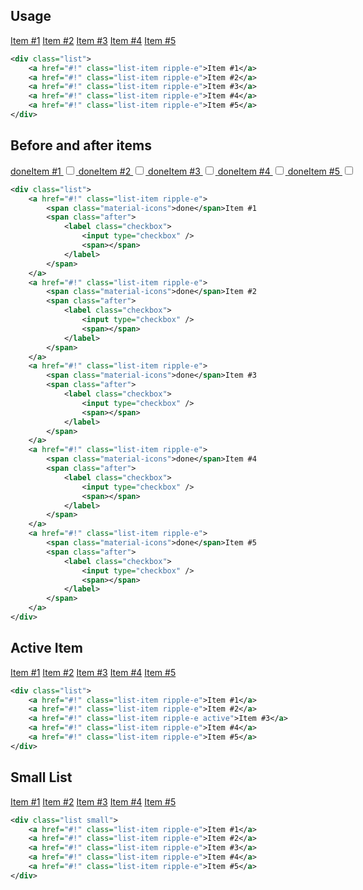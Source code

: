 ## Usage
<div class="p-4 m-1 background-light-grey">
	<div class="list" style="width: 20vh;margin: auto;">
		<a href="#!" class="list-item ripple-e">Item #1</a>
		<a href="#!" class="list-item ripple-e">Item #2</a>
		<a href="#!" class="list-item ripple-e">Item #3</a>
		<a href="#!" class="list-item ripple-e">Item #4</a>
		<a href="#!" class="list-item ripple-e">Item #5</a>
	</div>
</div> 

```xml
<div class="list">
	<a href="#!" class="list-item ripple-e">Item #1</a>
	<a href="#!" class="list-item ripple-e">Item #2</a>
	<a href="#!" class="list-item ripple-e">Item #3</a>
	<a href="#!" class="list-item ripple-e">Item #4</a>
	<a href="#!" class="list-item ripple-e">Item #5</a>
</div>
```

## Before and after items
<div class="p-4 m-1 background-light-grey">
	<div class="list" style="width: 20vh;margin: auto;">
		<a href="#!" class="list-item ripple-e">
			<span class="material-icons">done</span>Item #1
			<span class="after">
				<label class="checkbox">
					<input type="checkbox" />
					<span></span>
				</label>
			</span>
		</a>
		<a href="#!" class="list-item ripple-e">
			<span class="material-icons">done</span>Item #2
			<span class="after">
				<label class="checkbox">
					<input type="checkbox" />
					<span></span>
				</label>
			</span>
		</a>
		<a href="#!" class="list-item ripple-e">
			<span class="material-icons">done</span>Item #3
			<span class="after">
				<label class="checkbox">
					<input type="checkbox" />
					<span></span>
				</label>
			</span>
		</a>
		<a href="#!" class="list-item ripple-e">
			<span class="material-icons">done</span>Item #4
			<span class="after">
				<label class="checkbox">
					<input type="checkbox" />
					<span></span>
				</label>
			</span>
		</a>
		<a href="#!" class="list-item ripple-e">
			<span class="material-icons">done</span>Item #5
			<span class="after">
				<label class="checkbox">
					<input type="checkbox" />
					<span></span>
				</label>
			</span>
		</a>
	</div>
</div> 

```xml
<div class="list">
	<a href="#!" class="list-item ripple-e">
		<span class="material-icons">done</span>Item #1
		<span class="after">
			<label class="checkbox">
				<input type="checkbox" />
				<span></span>
			</label>
		</span>
	</a>
	<a href="#!" class="list-item ripple-e">
		<span class="material-icons">done</span>Item #2
		<span class="after">
			<label class="checkbox">
				<input type="checkbox" />
				<span></span>
			</label>
		</span>
	</a>
	<a href="#!" class="list-item ripple-e">
		<span class="material-icons">done</span>Item #3
		<span class="after">
			<label class="checkbox">
				<input type="checkbox" />
				<span></span>
			</label>
		</span>
	</a>
	<a href="#!" class="list-item ripple-e">
		<span class="material-icons">done</span>Item #4
		<span class="after">
			<label class="checkbox">
				<input type="checkbox" />
				<span></span>
			</label>
		</span>
	</a>
	<a href="#!" class="list-item ripple-e">
		<span class="material-icons">done</span>Item #5
		<span class="after">
			<label class="checkbox">
				<input type="checkbox" />
				<span></span>
			</label>
		</span>
	</a>
</div>
```

## Active Item
<div class="p-4 m-1 background-light-grey">
	<div class="list" style="width: 20vh;margin: auto;">
		<a href="#!" class="list-item ripple-e">Item #1</a>
		<a href="#!" class="list-item ripple-e">Item #2</a>
		<a href="#!" class="list-item ripple-e active">Item #3</a>
		<a href="#!" class="list-item ripple-e">Item #4</a>
		<a href="#!" class="list-item ripple-e">Item #5</a>
	</div>
</div> 

```xml
<div class="list">
	<a href="#!" class="list-item ripple-e">Item #1</a>
	<a href="#!" class="list-item ripple-e">Item #2</a>
	<a href="#!" class="list-item ripple-e active">Item #3</a>
	<a href="#!" class="list-item ripple-e">Item #4</a>
	<a href="#!" class="list-item ripple-e">Item #5</a>
</div>
```

## Small List
<div class="p-4 m-1 background-light-grey">
	<div class="list small" style="width: 20vh;margin: auto;">
		<a href="#!" class="list-item ripple-e">Item #1</a>
		<a href="#!" class="list-item ripple-e">Item #2</a>
		<a href="#!" class="list-item ripple-e">Item #3</a>
		<a href="#!" class="list-item ripple-e">Item #4</a>
		<a href="#!" class="list-item ripple-e">Item #5</a>
	</div>
</div> 

```xml
<div class="list small">
	<a href="#!" class="list-item ripple-e">Item #1</a>
	<a href="#!" class="list-item ripple-e">Item #2</a>
	<a href="#!" class="list-item ripple-e">Item #3</a>
	<a href="#!" class="list-item ripple-e">Item #4</a>
	<a href="#!" class="list-item ripple-e">Item #5</a>
</div>
```